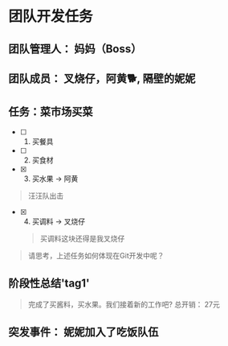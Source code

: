 # 团队开发任务

## 团队管理人： 妈妈（Boss）

## 团队成员： 叉烧仔，阿黄🐕, 隔壁的妮妮

## 任务：菜市场买菜

- [ ] 1. 买餐具
- [ ] 2. 买食材
- [x] 3. 买水果 -> 阿黄

 > 汪汪队出击

- [x] 4. 买调料 -> 叉烧仔
  > 买调料这块还得是我叉烧仔

> 请思考，上述任务如何体现在Git开发中呢？

## 阶段性总结'tag1'
>
> 完成了买酱料，买水果。我们接着新的工作吧? 总开销： 27元

## 突发事件： 妮妮加入了吃饭队伍
